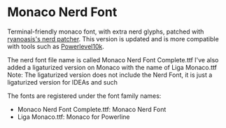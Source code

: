 # Monaco Nerd Font

Terminal-friendly monaco font, with extra nerd glyphs, patched with [ryanoasis's nerd patcher](https://github.com/ryanoasis/nerd-fonts).
This version is updated and is more compatible with tools such as [Powerlevel10k](https://github.com/romkatv/powerlevel10k).

The nerd font file name is called Monaco Nerd Font Complete.ttf
I've also added a ligaturized version on Monaco with the name of Liga Monaco.ttf
Note: The ligaturized version does not include the Nerd Font, it is just a ligaturized version for IDEAs and such

The fonts are registered under the font family names:
- Monaco Nerd Font Complete.ttf: Monaco Nerd Font
- Liga Monaco.ttf: Monaco for Powerline